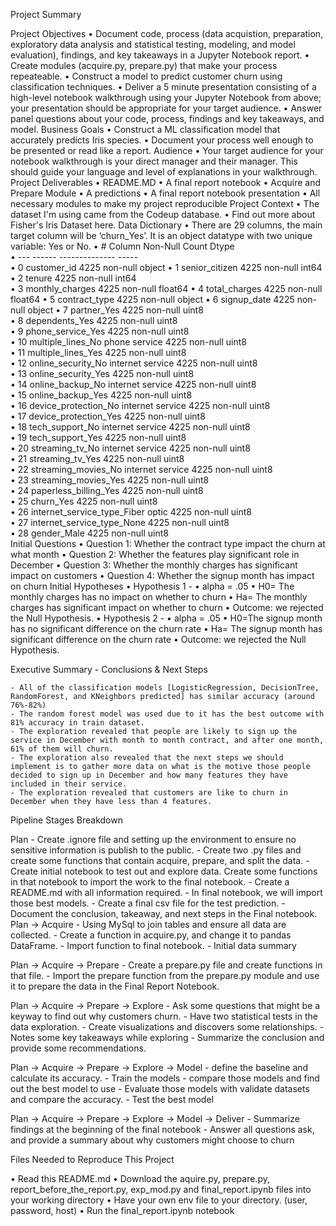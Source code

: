 Project Summary
 
Project Objectives
•	Document code, process (data acquistion, preparation, exploratory data analysis and statistical testing, modeling, and model evaluation), findings, and key takeaways in a Jupyter Notebook report.
•	Create modules (acquire.py, prepare.py) that make your process repeateable.
•	Construct a model to predict customer churn using classification techniques.
•	Deliver a 5 minute presentation consisting of a high-level notebook walkthrough using your Jupyter Notebook from above; your presentation should be appropriate for your target audience.
•	Answer panel questions about your code, process, findings and key takeaways, and model.
Business Goals
•	Construct a ML classification model that accurately predicts Iris species.
•	Document your process well enough to be presented or read like a report.
Audience
•	Your target audience for your notebook walkthrough is your direct manager and their manager. This should guide your language and level of explanations in your walkthrough.
Project Deliverables
•	README.MD
•	A final report notebook
•	Acquire and Prepare Module
•	A predictions
•	A final report notebook presentation
•	All necessary modules to make my project reproducible
Project Context
•	The  dataset I'm using came from the Codeup database.
•	Find out more about Fisher's Iris Dataset here.
Data Dictionary
•	There are 29 columns, the main target column will be ‘churn_Yes’. It is an object datatype with two unique variable: Yes or No.
•	#   Column                                 Non-Null Count  Dtype  
•	---  ------                                 --------------  -----  
•	 0   customer_id                            4225 non-null   object 
•	 1   senior_citizen                         4225 non-null   int64  
•	 2   tenure                                 4225 non-null   int64  
•	 3   monthly_charges                        4225 non-null   float64
•	 4   total_charges                          4225 non-null   float64
•	 5   contract_type                          4225 non-null   object 
•	 6   signup_date                            4225 non-null   object 
•	 7   partner_Yes                            4225 non-null   uint8  
•	 8   dependents_Yes                         4225 non-null   uint8  
•	 9   phone_service_Yes                      4225 non-null   uint8  
•	 10  multiple_lines_No phone service        4225 non-null   uint8  
•	 11  multiple_lines_Yes                     4225 non-null   uint8  
•	 12  online_security_No internet service    4225 non-null   uint8  
•	 13  online_security_Yes                    4225 non-null   uint8  
•	 14  online_backup_No internet service      4225 non-null   uint8  
•	 15  online_backup_Yes                      4225 non-null   uint8  
•	 16  device_protection_No internet service  4225 non-null   uint8  
•	 17  device_protection_Yes                  4225 non-null   uint8  
•	 18  tech_support_No internet service       4225 non-null   uint8  
•	 19  tech_support_Yes                       4225 non-null   uint8  
•	 20  streaming_tv_No internet service       4225 non-null   uint8  
•	 21  streaming_tv_Yes                       4225 non-null   uint8  
•	 22  streaming_movies_No internet service   4225 non-null   uint8  
•	 23  streaming_movies_Yes                   4225 non-null   uint8  
•	 24  paperless_billing_Yes                  4225 non-null   uint8  
•	 25  churn_Yes                              4225 non-null   uint8  
•	 26  internet_service_type_Fiber optic      4225 non-null   uint8  
•	 27  internet_service_type_None             4225 non-null   uint8  
•	 28  gender_Male                            4225 non-null   uint8  
Initial Questions
•	Question 1: Whether the contract type impact the churn at what month
•	Question 2: Whether the features play significant role in December
•	Question 3: Whether the monthly charges has significant impact on customers
•	Question 4: Whether the signup month has impact on churn
Initial Hypotheses
•	Hypothesis 1 -
•	alpha = .05
•	H0= The monthly charges has no impact on whether to churn
•	Ha= The monthly charges has significant impact on whether to churn
•	Outcome: we rejected the Null Hypothesis.
•	Hypothesis 2 -
•	alpha = .05
•	H0=The signup month has no significant difference on the churn rate
•	Ha= The signup month has significant difference on the churn rate
•	Outcome:  we rejected the Null Hypothesis.
 
Executive Summary - Conclusions & Next Steps
 
    - All of the classification models [LogisticRegression, DecisionTree, RandomForest, and KNeighbors predicted] has similar accuracy (around 76%-82%)
    - The random forest model was used due to it has the best outcome with 81% accuracy in train dataset.
    - The exploration revealed that people are likely to sign up the service in December with month to month contract, and after one month, 61% of them will churn.
    - The exploration also revealed that the next steps we should implement is to gather more data on what is the motive those people decided to sign up in December and how many features they have included in their service.
    - The exploration revealed that customers are like to churn in December when they have less than 4 features. 
Pipeline Stages Breakdown
 
Plan
    - Create .ignore file and setting up the environment to ensure no sensitive information is publish to the    public.
    - Create two .py files and create some functions that contain acquire, prepare, and split the data.
    - Create initial notebook to test out and explore data. Create some functions in that notebook to import the work to the final notebook.
    - Create a README.md with all information required.
    - In final notebook, we will import those best models.
    - Create a final csv file for the test prediction.
    - Document the conclusion, takeaway, and next steps in the Final notebook. 
Plan -> Acquire
    -  Using MySql to join tables and ensure all data are collected.
    -  Create a function in acquire.py, and change it to pandas DataFrame.
    - Import function to final notebook.
    - Initial data summary 
 
Plan -> Acquire -> Prepare
    - Create a prepare.py file and create functions in that file.
    - Import the prepare function from the prepare.py module and use it to prepare the data in the Final Report Notebook.
 
Plan -> Acquire -> Prepare -> Explore
    -  Ask some questions that might be a keyway to find out why customers churn.
    -  Have two statistical tests in the data exploration.
    -  Create visualizations and discovers some relationships.
    -  Notes some key takeaways while exploring
    -  Summarize the conclusion and provide some recommendations.
 
Plan -> Acquire -> Prepare -> Explore -> Model
    - define the baseline and calculate its accuracy.
    - Train the models
    - compare those models and find out the best model to use
    - Evaluate those models with validate datasets and compare the accuracy.
    - Test the best model
 
Plan -> Acquire -> Prepare -> Explore -> Model -> Deliver
    - Summarize findings at the beginning of the final notebook
    - Answer all questions ask, and provide a summary about why customers might choose to churn
 
Files Needed to Reproduce This Project
 
•	 Read this README.md
•	 Download the aquire.py, prepare.py, report_before_the_report.py, exp_mod.py and final_report.ipynb files into your working directory
•	 Have your own env file to your directory. (user, password, host)
•	 Run the final_report.ipynb notebook
